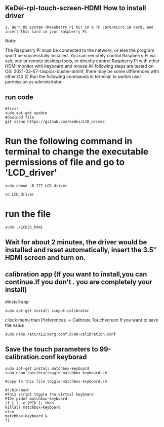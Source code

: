KeDei-rpi-touch-screen-HDMI 
How to install driver
---
    1. Burn OS system (Raspberry Pi OS) in a TF card/micro SD card, and insert this card in your raspberry Pi
Note:

The Raspberry Pi must be connected to the network, or else the program won’t be successfully installed. You can remotely control Raspberry Pi via ssh, vnc or remote desktop tools, or directly control Raspberry Pi with other HDMI monitor with keyboard and mouse All following steps are tested on OS: 2021-05-07-raspios-buster-armhf, there may be some differences with other OS 2) Run the following commands in terminal to switch user permission as administrator

run code
---
```shell
#first
sudo apt-get update
#dowload file
git clone https://github.com/kedei/LCD_driver
```
# Run the following command in terminal to change the executable permissions of file and go to 'LCD_driver'
```shell
sudo chmod -R 777 LCD_driver

cd LCD_driver
```
# run the file
```shell
sudo ./LCD35_hdmi
```
Wait for about 2 minutes, the driver would be installed and reset automatically, insert the 3.5″ HDMI screen and turn on.
---
calibration app (If you want to install,you can continue.If you don't . you are completely your install)
---
#install app
```shell
sudo apt-get install xinput-calibrator
```
clieck menu than Preferences -> Calibrate Touchscreen
If you want to save the value
```shell
sudo nano /etc/X11/xorg.conf.d/99-calibration.conf
```
Save the touch parameters to 99-calibration.conf
keyborad
---
```shell
sudo apt-get install matchbox-keyboard
sudo nano /usr/bin/toggle-matchbox-keyboard.sh

#copy to this file toggle-matchbox-keyboard.sh

#!/bin/bash
#This script toggle the virtual keyboard
PID=`pidof matchbox-keyboard`
if [ ! -e $PID ]; then
killall matchbox-keyboard
else
matchbox-keyboard &
fi
```

